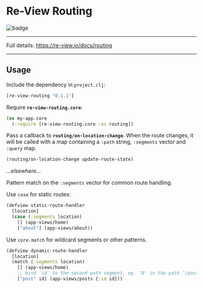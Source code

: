 # Re-View Routing

![badge](https://img.shields.io/clojars/v/re-view-routing.svg)

----

Full details: https://re-view.io/docs/routing

----

## Usage

Include the dependency in `project.clj`:

```clj
[re-view-routing "0.1.1"]
```

Require **`re-view-routing.core`**:

```clj
(ns my-app.core
  (:require [re-view-routing.core :as routing])
```

Pass a callback to **`routing/on-location-change`**. When the route changes, it will be called with a map containing a `:path` string, `:segments` vector and `:query` map.

```clj
(routing/on-location-change update-route-state)
```

_...elsewhere..._

Pattern match on the `:segments` vector for common route handling. 

Use `case` for static routes: 

```clj
(defview static-route-handler 
  [location]
  (case (:segments location) 
    [] (app-views/home)
    ["about"] (app-views/about))
```

Use `core.match` for wildcard segments or other patterns.

```clj
(defview dynamic-route-handler 
  [location]
  (match (:segments location) 
    [] (app-views/home)
    ;; bind `id` to the second path segment, eg. '8' in the path `/posts/8`
    ["post" id] (app-views/posts {:id id}))
```

